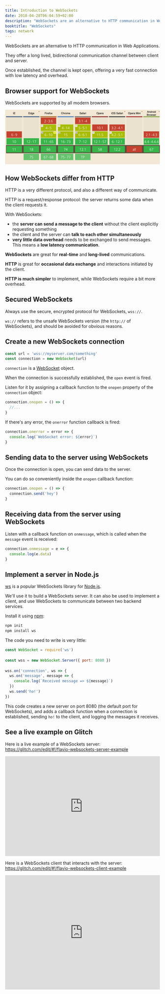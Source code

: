 ```yaml
---
title: Introduction to WebSockets
date: 2018-04-28T06:04:59+02:00
description: "WebSockets are an alternative to HTTP communication in Web Applications. They offer a long lived, bidirectional communication channel between client and server. Learn how to use them to perform network interactions"
booktitle: "WebSockets"
tags: network
---
```


WebSockets are an alternative to HTTP communication in Web Applications.

They offer a long lived, bidirectional communication channel between client and server.

Once established, the channel is kept open, offering a very fast connection with low latency and overhead.

## Browser support for WebSockets

WebSockets are supported by all modern browsers.

![Browser support for WebSockets](browser-support.png)

## How WebSockets differ from HTTP

HTTP is a very different protocol, and also a different way of communicate.

HTTP is a request/response protocol: the server returns some data when the client requests it.

With WebSockets:

- the **server can send a message to the client** without the client explicitly requesting something
- the client and the server can **talk to each other simultaneously**
- **very little data overhead** needs to be exchanged to send messages. This means a **low latency communication**.

**WebSockets** are great for **real-time** and **long-lived** communications.

**HTTP** is great for **occasional data exchange** and interactions initiated by the client.

**HTTP is much simpler** to implement, while WebSockets require a bit more overhead.

## Secured WebSockets

Always use the secure, encrypted protocol for WebSockets, `wss://`.

`ws://` refers to the unsafe WebSockets version (the `http://` of WebSockets), and should be avoided for obvious reasons.

## Create a new WebSockets connection

```js
const url = 'wss://myserver.com/something'
const connection = new WebSocket(url)
```

`connection` is a [WebSocket](https://developer.mozilla.org/en-US/docs/Web/API/WebSocket) object.

When the connection is successfully established, the `open` event is fired.

Listen for it by assigning a callback function to the `onopen` property of the `connection` object:

```js
connection.onopen = () => {
  //...
}
```

If there's any error, the `onerror` function callback is fired:

```js
connection.onerror = error => {
  console.log(`WebSocket error: ${error}`)
}
```

## Sending data to the server using WebSockets

Once the connection is open, you can send data to the server.

You can do so conveniently inside the `onopen` callback function:

```js
connection.onopen = () => {
  connection.send('hey')
}
```

## Receiving data from the server using WebSockets

Listen with a callback function on `onmessage`, which is called when the `message` event is received:

```js
connection.onmessage = e => {
  console.log(e.data)
}
```

## Implement a server in Node.js

[ws](https://github.com/websockets/ws) is a popular WebSockets library for [Node.js](/nodejs/).

We'll use it to build a WebSockets server. It can also be used to implement a client, and use WebSockets to communicate between two backend services.

Install it using [npm](/npm/):

```bash
npm init
npm install ws
```

The code you need to write is very little:

```js
const WebSocket = require('ws')

const wss = new WebSocket.Server({ port: 8080 })

wss.on('connection', ws => {
  ws.on('message', message => {
    console.log(`Received message => ${message}`)
  })
  ws.send('ho!')
})
```

This code creates a new server on port 8080 (the default port for WebSockets), and adds a callback function when a connection is established, sending `ho!` to the client, and logging the messages it receives.

## See a live example on Glitch

Here is a live example of a WebSockets server: <https://glitch.com/edit/#!/flavio-websockets-server-example>

<!-- Copy and Paste Me -->
<div class="glitch-embed-wrap" style="height: 324px; width: 100%;">
  <iframe src="https://glitch.com/embed/#!/embed/flavio-websockets-server-example?path=server.js&previewSize=0&previewFirst=true" alt="flavio-websockets-server-example on glitch" style="height: 100%; width: 100%; border: 0;"></iframe>
</div>

<p></p>

Here is a WebSockets client that interacts with the server: <https://glitch.com/edit/#!/flavio-websockets-client-example>

<!-- Copy and Paste Me -->
<div class="glitch-embed-wrap" style="height: 371px; width: 100%;">
  <iframe src="https://glitch.com/embed/#!/embed/flavio-websockets-client-example?path=script.js&previewSize=0&previewFirst=true" alt="flavio-websockets-client-example on glitch" style="height: 100%; width: 100%; border: 0;"></iframe>
</div>
